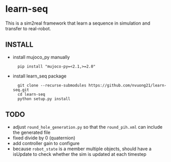 # learn-seq
This is a sim2real framework that learn a sequence in simulation and transfer to
real-robot.

## INSTALL
- install mujoco_py manually

        pip install "mujoco-py=<2.1,>=2.0"

- install learn_seq package

        git clone --recurse-submodules https://github.com/nvuong21/learn-seq.git
        cd learn-seq
        python setup.py install

## TODO
- adjust `round_hole_generation.py` so that the `round_pih.xml` can include the generated file
- fixed divide by 0 (quaternion)
- add controller gain to configure
- because `robot_state` is a member multiple objects, should have a isUpdate to check whether the sim is updated at each timestep
